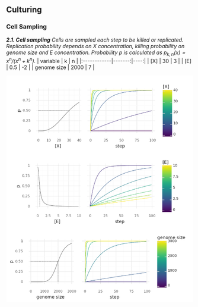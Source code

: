 
## Culturing

### Cell Sampling

_**2.1. Cell sampling** Cells are sampled each step to be killed or replicated. Replication probability depends on X concentration, killing probability on genome size and E concentration. Probability p is calculated as $p_{k,n}(x) = x^n / (x^n + k^n)$._
| variable    |      k |   n |
|:------------|-------:|----:|
| [X]         |   30   |   3 |
| [E]         |    0.5 |  -2 |
| genome size | 2000   |   7 |

[//]: # (end)

![](https://raw.githubusercontent.com/mRcSchwering/luca/main/e1_co2_fixing/imgs/cell_sampling.png)